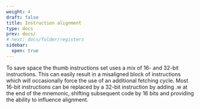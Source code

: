 ```yaml
---
weight: 4
draft: false
title: Instruction alignment
type: docs
prev: docs/
# next: docs/folder/registers
sidebar:
  open: true
---
```


To save space the thumb instructions set uses a mix of 16- and 32-bit instructions. This can easily result in a misaligned block of instructions which will occasionally force the use of an additional fetching cycle. Most 16-bit instructions can be replaced by a 32-bit instruction by adding .w at the end of the mnemonic, shifting subsequent code by 16 bits and providing the ability to influence alignment.